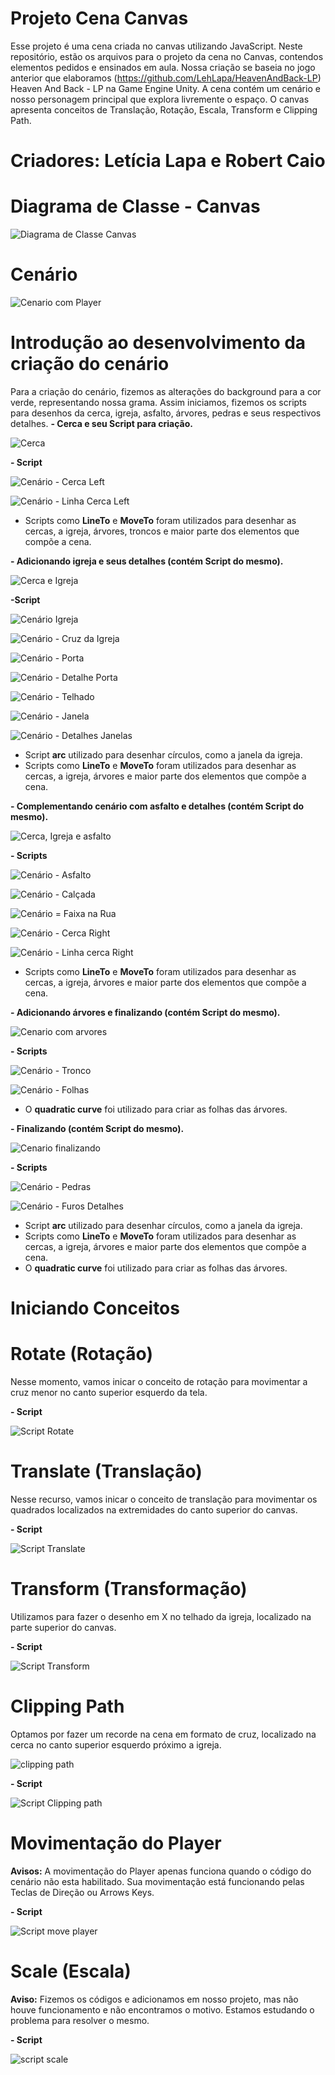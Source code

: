 # Projeto Cena Canvas
Esse projeto é uma cena criada no canvas utilizando JavaScript. Neste repositório, estão os arquivos para o projeto da cena no Canvas, contendos elementos pedidos e ensinados em aula. Nossa criação se baseia no jogo anterior que elaboramos (https://github.com/LehLapa/HeavenAndBack-LP) Heaven And Back - LP na Game Engine Unity. 
A cena contém um cenário e nosso personagem principal que explora livremente o espaço. O canvas apresenta conceitos de Translação, Rotação, Escala, Transform e Clipping Path.
# Criadores: Letícia Lapa e Robert Caio 
# Diagrama de Classe - Canvas
![Diagrama de Classe Canvas](https://github.com/Rob3rt2/ProjetoCenaCanvas/assets/128638269/367239e1-cdc4-471f-978d-f66866466811)

# Cenário
![Cenario com Player](https://github.com/Rob3rt2/ProjetoCenaCanvas/assets/128638269/21c011b0-9129-4f25-b4cd-6450c5cc40f4)

# Introdução ao desenvolvimento da criação do cenário
Para a criação do cenário, fizemos as alterações do background para a cor verde, representando nossa grama. Assim iniciamos, fizemos os scripts para desenhos da cerca, igreja, asfalto, árvores, pedras e seus respectivos detalhes.
**- Cerca e seu Script para criação.**

![Cerca](https://github.com/Rob3rt2/ProjetoCenaCanvas/assets/128638269/18822a88-03a1-4df1-ace2-f87f343f4b5b)

**- Script**
 
![Cenário - Cerca Left](https://github.com/Rob3rt2/ProjetoCenaCanvas/assets/128638269/4248c71b-36b5-4857-be22-8d5adbd1b967)

![Cenário - Linha Cerca Left](https://github.com/Rob3rt2/ProjetoCenaCanvas/assets/128638269/6f73478f-3885-4f2d-af43-4a391aaf8e86)

- Scripts como **LineTo** e **MoveTo** foram utilizados para desenhar as cercas, a igreja, árvores, troncos e maior parte dos elementos que compõe a cena.

**- Adicionando igreja e seus detalhes (contém Script do mesmo).**

![Cerca e Igreja](https://github.com/Rob3rt2/ProjetoCenaCanvas/assets/128638269/edfa29d4-733a-4208-86c8-8658af3c27a4)

**-Script**

![Cenário Igreja](https://github.com/Rob3rt2/ProjetoCenaCanvas/assets/128638269/7e3ce3c7-e1a4-4e77-92d4-5b31f352eec9)

![Cenário - Cruz da Igreja](https://github.com/Rob3rt2/ProjetoCenaCanvas/assets/128638269/7c145aba-d457-45cd-98ca-c67503ef77a2)

![Cenário - Porta](https://github.com/Rob3rt2/ProjetoCenaCanvas/assets/128638269/197f8d48-42c4-42d1-b49d-69378e975583)

![Cenário - Detalhe Porta](https://github.com/Rob3rt2/ProjetoCenaCanvas/assets/128638269/2105c2c3-5aa9-4264-b9a4-12c74d2cb357)

![Cenário - Telhado](https://github.com/Rob3rt2/ProjetoCenaCanvas/assets/128638269/dc8556f9-d533-4271-ba5b-22c0c9c4cdd5)

![Cenário - Janela](https://github.com/Rob3rt2/ProjetoCenaCanvas/assets/128638269/42d54f91-f489-413e-814a-ee0e88b4dcb8)

![Cenário - Detalhes Janelas](https://github.com/Rob3rt2/ProjetoCenaCanvas/assets/128638269/67f6038a-6b8f-4935-8f06-7c5786701378)

- Script **arc** utilizado para desenhar círculos, como a janela da igreja.
- Scripts como **LineTo** e **MoveTo** foram utilizados para desenhar as cercas, a igreja, árvores e maior parte dos elementos que compõe a cena.
  
**- Complementando cenário com asfalto e detalhes (contém Script do mesmo).**
 
![Cerca, Igreja e asfalto](https://github.com/Rob3rt2/ProjetoCenaCanvas/assets/128638269/587a4272-a4d7-4c96-b8d2-1154ef071a91)

**- Scripts**

![Cenário - Asfalto](https://github.com/Rob3rt2/ProjetoCenaCanvas/assets/128638269/1e6223c4-53b6-484f-a451-b92f78a79142)

![Cenário - Calçada](https://github.com/Rob3rt2/ProjetoCenaCanvas/assets/128638269/f663581b-163c-4ba8-9c3d-0f3e3c38d184)

![Cenário = Faixa na Rua](https://github.com/Rob3rt2/ProjetoCenaCanvas/assets/128638269/e1d89ff8-cdc1-4ab4-b449-ca0fd117d3ba)

![Cenário - Cerca Right](https://github.com/Rob3rt2/ProjetoCenaCanvas/assets/128638269/53f917e5-e112-4190-a441-b3924ceb0964)

![Cenário - Linha cerca Right](https://github.com/Rob3rt2/ProjetoCenaCanvas/assets/128638269/1ea61e6e-1914-4483-9678-382fc3c41dc6)

- Scripts como **LineTo** e **MoveTo** foram utilizados para desenhar as cercas, a igreja, árvores e maior parte dos elementos que compõe a cena.
 
**- Adicionando árvores e finalizando (contém Script do mesmo).**

![Cenario com arvores](https://github.com/Rob3rt2/ProjetoCenaCanvas/assets/128638269/f146e339-60d3-4214-a820-5f051bea3de9)

**- Scripts**

![Cenário - Tronco](https://github.com/Rob3rt2/ProjetoCenaCanvas/assets/128638269/f6fc28d9-1b61-42ce-9889-fe9636906be7)

![Cenário - Folhas](https://github.com/Rob3rt2/ProjetoCenaCanvas/assets/128638269/238b842a-6e86-4540-8826-4070e7ffa409)

- O **quadratic curve** foi utilizado para criar as folhas das árvores.

**- Finalizando (contém Script do mesmo).**

![Cenario finalizando](https://github.com/Rob3rt2/ProjetoCenaCanvas/assets/128638269/864d084b-9a25-4c1a-8aac-e327ee339855)

 **- Scripts**

![Cenário - Pedras](https://github.com/Rob3rt2/ProjetoCenaCanvas/assets/128638269/f2d5c3e2-947a-43bc-a39e-f0d21212fc81)

![Cenário - Furos Detalhes](https://github.com/Rob3rt2/ProjetoCenaCanvas/assets/128638269/66cee029-aef8-4392-a2cd-e0ecf374b990)

- Script **arc** utilizado para desenhar círculos, como a janela da igreja.
- Scripts como **LineTo** e **MoveTo** foram utilizados para desenhar as cercas, a igreja, árvores e maior parte dos elementos que compõe a cena.
- O **quadratic curve** foi utilizado para criar as folhas das árvores.

# Iniciando Conceitos 

# Rotate (Rotação)
Nesse momento, vamos inicar o conceito de rotação para movimentar a cruz menor no canto superior esquerdo da tela.

**- Script**

![Script Rotate](https://github.com/Rob3rt2/ProjetoCenaCanvas/assets/128638269/8066c85d-e4c8-4d61-b6d9-117ec3477870)

# Translate (Translação)
Nesse recurso, vamos inicar o conceito de translação para movimentar os quadrados localizados na extremidades do canto superior do canvas.

**- Script**

![Script Translate](https://github.com/Rob3rt2/ProjetoCenaCanvas/assets/128638269/160929fd-0e12-4b85-8c6a-f405afe2c3fa)

# Transform (Transformação)
Utilizamos para fazer o desenho em X no telhado da igreja, localizado na parte superior do canvas.

**- Script**

![Script Transform](https://github.com/Rob3rt2/ProjetoCenaCanvas/assets/128638269/55e7860c-656c-46a2-aed3-c4a5656d3036)

# Clipping Path 
Optamos por fazer um recorde na cena em formato de cruz, localizado  na cerca no canto superior esquerdo próximo a igreja.

![clipping path](https://github.com/Rob3rt2/ProjetoCenaCanvas/assets/128638269/2855745e-c40d-4dd0-8692-21a414c9171a)

**- Script**

![Script Clipping path](https://github.com/Rob3rt2/ProjetoCenaCanvas/assets/128638269/905ab47c-9bd9-4695-91e6-e9f070b23c0e)

# Movimentação do Player 
**Avisos:** A movimentação do Player apenas funciona quando o código do cenário não esta habilitado. Sua movimentação está funcionando pelas Teclas de Direção ou Arrows Keys. 

**- Script**

![Script move player](https://github.com/Rob3rt2/ProjetoCenaCanvas/assets/128638269/206815df-6710-428e-9efe-94271e03c2ad)

# Scale (Escala)
**Aviso:** Fizemos os códigos e adicionamos em nosso projeto, mas não houve funcionamento e não encontramos o motivo. Estamos estudando o problema para resolver o mesmo.

**- Script**

![script scale](https://github.com/Rob3rt2/ProjetoCenaCanvas/assets/128638269/6a4adeba-875a-4924-8a76-c01a074ddbcf)





